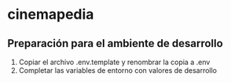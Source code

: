 # cinemapedia

## Preparación para el ambiente de desarrollo

1. Copiar el archivo .env.template y renombrar la copia a .env
2. Completar las variables de entorno con valores de desarrollo
